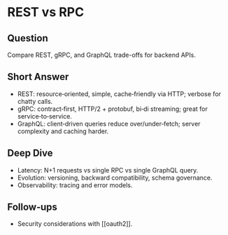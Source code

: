 # REST vs RPC

## Question
Compare REST, gRPC, and GraphQL trade-offs for backend APIs.

## Short Answer
- REST: resource‑oriented, simple, cache‑friendly via HTTP; verbose for chatty calls.
- gRPC: contract‑first, HTTP/2 + protobuf, bi‑di streaming; great for service‑to‑service.
- GraphQL: client‑driven queries reduce over/under‑fetch; server complexity and caching harder.

## Deep Dive
- Latency: N+1 requests vs single RPC vs single GraphQL query.
- Evolution: versioning, backward compatibility, schema governance.
- Observability: tracing and error models.

## Follow‑ups
- Security considerations with [[oauth2]].

